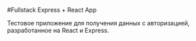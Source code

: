 #Fullstack Express + React App

Тестовое приложение для получения данных с авторизацией, разработанное на React и Express.
